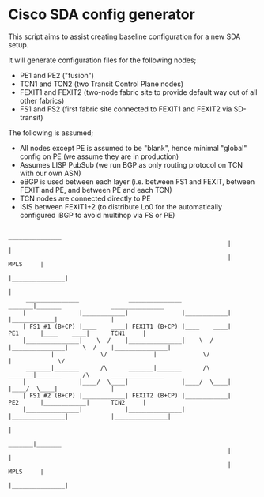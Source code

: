 # Cisco SDA config generator
This script aims to assist creating baseline configuration for a new SDA setup.

It will generate configuration files for the following nodes;

 * PE1 and PE2 ("fusion")
 * TCN1 and TCN2 (two Transit Control Plane nodes)
 * FEXIT1 and FEXIT2 (two-node fabric site to provide default way out of all other fabrics)
 * FS1 and FS2 (first fabric site connected to FEXIT1 and FEXIT2 via SD-transit)

The following is assumed;

 * All nodes except PE is assumed to be "blank", hence minimal "global" config on PE (we assume they are in production)
 * Assumes LISP PubSub (we run BGP as only routing protocol on TCN with our own ASN)
 * eBGP is used between each layer (i.e. between FS1 and FEXIT, between FEXIT and PE, and between PE and each TCN)
 * TCN nodes are connected directly to PE
 * ISIS between FEXIT1+2 (to distribute Lo0 for the automatically configured iBGP to avoid multihop via FS or PE)

```
                                                               _______________ 
                                                              |               |
                                                              |      MPLS     |
                                                              |_______________|
                                                                      |
     _______________              _______________              _______|_______              _______________
    |               |____________|               |____________|               |____________|               |
    | FS1 #1 (B+CP) |____    ____| FEXIT1 (B+CP) |____    ____|      PE1      |____    ____|      TCN1     |
    |_______________|    \  /    |_______________|    \  /    |_______________|    \  /    |_______________|
            |             \/             |             \/             |             \/            
     _______|_______      /\      _______|_______      /\      _______|_______      /\      _______________
    |               |____/  \____|               |____/  \____|               |____/  \____|               |
    | FS1 #2 (B+CP) |____________| FEXIT2 (B+CP) |____________|      PE2      |____________|      TCN2     |
    |_______________|            |_______________|            |_______________|            |_______________|
                                                                      |
                                                               _______|_______ 
                                                              |               |
                                                              |      MPLS     |
                                                              |_______________|

```
